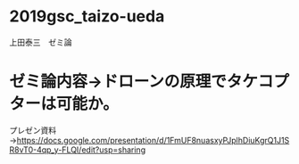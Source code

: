 # 2019gsc_taizo-ueda
上田泰三　ゼミ論　

# ゼミ論内容→ドローンの原理でタケコプターは可能か。

プレゼン資料→https://docs.google.com/presentation/d/1FmUF8nuasxyPJplhDiuKgrQ1J1SR8vT0-4qp_y-FLQI/edit?usp=sharing
